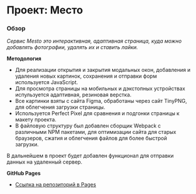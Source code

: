 # Проект: Место

### Обзор

_Cервис Mesto это интерактивная, адаптивная страница, куда можно добавлять фотографии, удалять их и ставить лайки._

**Методология**
* Для реализации открытия и закрытия модальных окон, добавления и удаления новых картинок, сохранения и отправки форм используется JavaScript.
* Для просмотра страницы на мобильных и дэкстопных устройствах испульзуется адаптивная, резиновая верстка.
* Все картинки взяты с сайта Figma, обработаны через сайт TinyPNG, для облегчения загрузки страницы.
* Используется Perfect Pixel для сравнения и подгонки страницы к макету проекта.
* В файловую структуру был добавлен сборщик Webpack с различными NPM пакетами, для оптимизации сайта для старых браузеров, сжатия и облегчения файлов для более быстрой загрузки.

В дальнейшем в проект будет добавлен функционал для отправки данных на удаленный сервер.

**GitHub Pages**

- [Ссылка на репозиторий в Pages](https://randychebro.github.io/mesto/)
